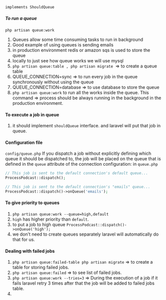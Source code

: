 `implements ShouldQueue`
##### To run a queue
`php artisan queue:work`
  
1. Queues allow some time consuming tasks to run in background
2. Good example of using queues is sending emails
3. in production environment redis or amazon sqs is used to store the queue
4. locally to just see how queue works we will use mysql
5. `php artisan queue:table , php artisan migrate`  => to create a queue table
6. QUEUE_CONNECTION=sync => to run every job in the queue synchronously without using the queue
7. QUEUE_CONNECTION=database => to use database to store the queue
8. `php artisan queue:work` to run all the works inside the queue. This command => process should be always running in the background in the production environment.
#### To execute a job in queue
1. it should implement `shouldQueue` interface. and laravel will put that job in queue.

#### Configuration file
`config/queue.php`
If you dispatch a job without explicitly defining which queue it should be dispatched to, the job will be placed on the queue that is defined in the `queue` attribute of the connection configuration:
in `queue.php`
```php
// This job is sent to the default connection's default queue...
ProcessPodcast::dispatch();

// This job is sent to the default connection's "emails" queue...
ProcessPodcast::dispatch()->onQueue('emails');
```
#### To give priority to queues
1. `php artisan queue:work --queue=high,default`
2. `high` has higher priority than `default`.
3. to put a job to high queue `ProcessPodcast::dispatch()->onQueue('high');`
4. we don't need to create queues separately laravel will automatically do that for us. 

#### Dealing with failed jobs
1. `php artisan queue:failed-table php artisan migrate` => to create a table for storing failed jobs.
2. `php artisan queue:failed` => to see list of failed jobs.
3. `php artisan queue:work --tries=3` => During the execution of a job if it fails laravel retry 3 times after that the job will be added to failed jobs table.
4. 
